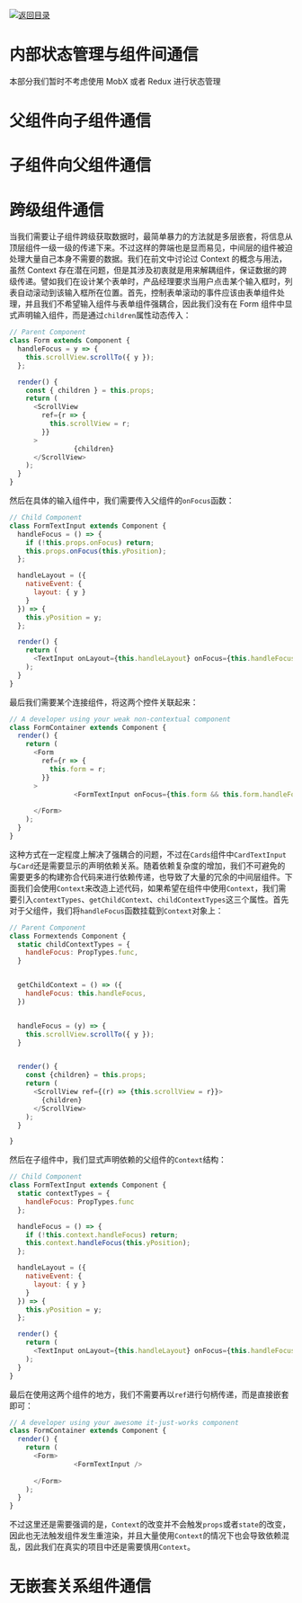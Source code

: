 [![返回目录](https://parg.co/UY3)](https://parg.co/U0I)

# 内部状态管理与组件间通信

本部分我们暂时不考虑使用 MobX 或者 Redux 进行状态管理

# 父组件向子组件通信

# 子组件向父组件通信

# 跨级组件通信

当我们需要让子组件跨级获取数据时，最简单暴力的方法就是多层嵌套，将信息从顶层组件一级一级的传递下来。不过这样的弊端也是显而易见，中间层的组件被迫处理大量自己本身不需要的数据。我们在前文中讨论过 Context 的概念与用法，虽然 Context 存在潜在问题，但是其涉及初衷就是用来解耦组件，保证数据的跨级传递。譬如我们在设计某个表单时，产品经理要求当用户点击某个输入框时，列表自动滚动到该输入框所在位置。首先，控制表单滚动的事件应该由表单组件处理，并且我们不希望输入组件与表单组件强耦合，因此我们没有在 Form 组件中显式声明输入组件，而是通过`children`属性动态传入：

```js
// Parent Component
class Form extends Component {
  handleFocus = y => {
    this.scrollView.scrollTo({ y });
  };

  render() {
    const { children } = this.props;
    return (
      <ScrollView
        ref={r => {
          this.scrollView = r;
        }}
      >
                {children}     
      </ScrollView>
    );
  }
}
```

然后在具体的输入组件中，我们需要传入父组件的`onFocus`函数：

```js
// Child Component
class FormTextInput extends Component {
  handleFocus = () => {
    if (!this.props.onFocus) return;
    this.props.onFocus(this.yPosition);
  };

  handleLayout = ({
    nativeEvent: {
      layout: { y }
    }
  }) => {
    this.yPosition = y;
  };

  render() {
    return (
      <TextInput onLayout={this.handleLayout} onFocus={this.handleFocus} />
    );
  }
}
```

最后我们需要某个连接组件，将这两个控件关联起来：

```js
// A developer using your weak non-contextual component
class FormContainer extends Component {
  render() {
    return (
      <Form
        ref={r => {
          this.form = r;
        }}
      >
                <FormTextInput onFocus={this.form && this.form.handleFocus} />
             
      </Form>
    );
  }
}
```

这种方式在一定程度上解决了强耦合的问题，不过在`Cards`组件中`CardTextInput`与`Card`还是需要显示的声明依赖关系。随着依赖复杂度的增加，我们不可避免的需要更多的构建弥合代码来进行依赖传递，也导致了大量的冗余的中间层组件。下面我们会使用`Context`来改造上述代码，如果希望在组件中使用`Context`，我们需要引入`contextTypes`、`getChildContext`、`childContextTypes`这三个属性。首先对于父组件，我们将`handleFocus`函数挂载到`Context`对象上：

```js
// Parent Component
class Formextends Component {
  static childContextTypes = {
    handleFocus: PropTypes.func,
  }


  getChildContext = () => ({
    handleFocus: this.handleFocus,
  })


  handleFocus = (y) => {
    this.scrollView.scrollTo({ y });
  }


  render() {
    const {children} = this.props;
    return (
      <ScrollView ref={(r) => {this.scrollView = r}}>
        {children}
      </ScrollView>
    );
  }

}
```

然后在子组件中，我们显式声明依赖的父组件的`Context`结构：

```js
// Child Component
class FormTextInput extends Component {
  static contextTypes = {
    handleFocus: PropTypes.func
  };

  handleFocus = () => {
    if (!this.context.handleFocus) return;
    this.context.handleFocus(this.yPosition);
  };

  handleLayout = ({
    nativeEvent: {
      layout: { y }
    }
  }) => {
    this.yPosition = y;
  };

  render() {
    return (
      <TextInput onLayout={this.handleLayout} onFocus={this.handleFocus} />
    );
  }
}
```

最后在使用这两个组件的地方，我们不需要再以`ref`进行句柄传递，而是直接嵌套即可：

```js
// A developer using your awesome it-just-works component
class FormContainer extends Component {
  render() {
    return (
      <Form>
                <FormTextInput />
             
      </Form>
    );
  }
}
```

不过这里还是需要强调的是，`Context`的改变并不会触发`props`或者`state`的改变，因此也无法触发组件发生重渲染，并且大量使用`Context`的情况下也会导致依赖混乱，因此我们在真实的项目中还是需要慎用`Context`。

# 无嵌套关系组件通信
